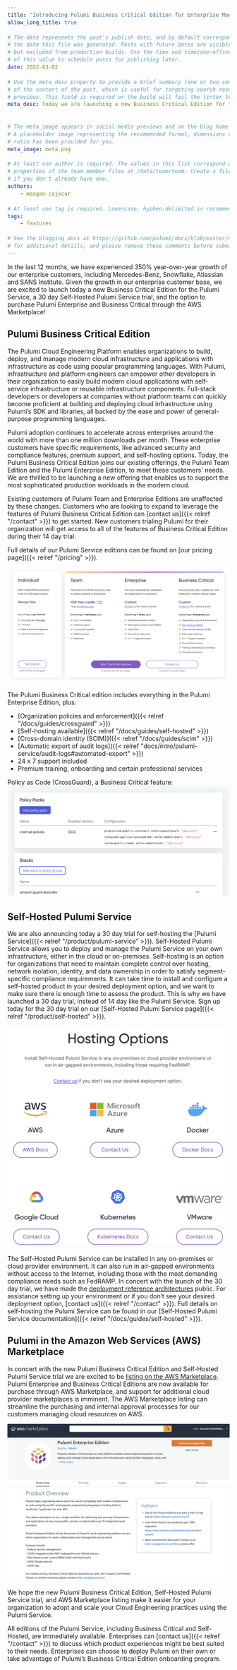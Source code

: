 ```yaml
---
title: "Introducing Pulumi Business Critical Edition for Enterprise Modernization"
allow_long_title: true

# The date represents the post's publish date, and by default corresponds with
# the date this file was generated. Posts with future dates are visible in development,
# but excluded from production builds. Use the time and timezone-offset portions of
# of this value to schedule posts for publishing later.
date: 2022-03-02

# Use the meta_desc property to provide a brief summary (one or two sentences)
# of the content of the post, which is useful for targeting search results or social-media
# previews. This field is required or the build will fail the linter test.
meta_desc: Today we are launching a new Business Critical Edition for the Pulumi Service, a 30 day Self-Hosted Pulumi Service trial, and the option to purchase Pulumi Enterprise and Business Critical through the AWS Marketplace!


# The meta_image appears in social-media previews and on the blog home page.
# A placeholder image representing the recommended format, dimensions and aspect
# ratio has been provided for you.
meta_image: meta.png

# At least one author is required. The values in this list correspond with the `id`
# properties of the team member files at /data/team/team. Create a file for yourself
# if you don't already have one.
authors:
    - meagan-cojocar

# At least one tag is required. Lowercase, hyphen-delimited is recommended.
tags:
    - features

# See the blogging docs at https://github.com/pulumi/docs/blob/master/docs/blogging.md.
# for additional details, and please remove these comments before submitting for review.
---
```

In the last 12 months, we have experienced 350% year-over-year growth of our enterprise customers, including Mercedes-Benz, Snowflake, Atlassian and SANS Institute. Given the growth in our enterprise customer base, we are excited to launch today a new Business Critical Edition for the Pulumi Service, a 30 day Self-Hosted Pulumi Service trial, and the option to purchase Pulumi Enterprise and Business Critical through the AWS Marketplace!

<!--more-->

## Pulumi Business Critical Edition

The Pulumi Cloud Engineering Platform enables organizations to build, deploy, and manage modern cloud infrastructure and applications with infrastructure as code using popular  programming languages. With Pulumi, infrastructure and platform engineers can empower other developers in their organization to easily build modern cloud applications with self-service infrastructure or reusable infrastructure components. Full-stack developers or developers at companies without platform teams can quickly become proficient at building and deploying cloud infrastructure using Pulumi’s SDK and libraries, all backed by the ease and power of general-purpose programming languages.

Pulumi adoption continues to accelerate across enterprises around the world with more than one million downloads per month. These enterprise customers have specific requirements, like advanced security and compliance features, premium support, and self-hosting options. Today, the Pulumi Business Critical Edition joins our existing offerings, the Pulumi Team Edition and the Pulumi Enterprise Edition, to meet these customers' needs. We are thrilled to be launching a new offering that enables us to support the most sophisticated production workloads in the modern cloud.

Existing customers of Pulumi Team and Enterprise Editions are unaffected by these changes. Customers who are looking to expand to leverage the features of Pulumi Business Critical Edition can [contact us]({{< relref "/contact" >}}) to get started. New customers trialing Pulumi for their organization will get access to all of the features of Business Critical Edition during their 14 day trial.

Full details of our Pulumi Service editions can be found on [our pricing page]({{< relref "/pricing" >}}).

![Pricing Page](editions.svg)

The Pulumi Business Critical edition includes everything in the Pulumi Enterprise Edition, plus:

- [Organization policies and enforcement]({{< relref "/docs/guides/crossguard" >}})
- [Self-hosting available]({{< relref "/docs/guides/self-hosted" >}})
- [Cross-domain identity (SCIM)]({{< relref "/docs/guides/scim" >}})
- [Automatic export of audit logs]({{< relref "docs/intro/pulumi-service/audit-logs#automated-export" >}})
- 24 x 7 support included
- Premium training, onboarding and certain professional services

Policy as Code (CrossGuard), a Business Critical feature:
![Policy as Code Screenshot](console-policy-group.svg)

## Self-Hosted Pulumi Service

We are also announcing today a 30 day trial for self-hosting the [Pulumi Service]({{< relref "/product/pulumi-service" >}}). Self-Hosted Pulumi Service allows you to deploy and manage the Pulumi Service on your own infrastructure, either in the cloud or on-premises.  Self-hosting is an option for organizations that need to maintain complete control over hosting, network isolation, identity, and data ownership in order to satisfy segment-specific compliance requirements. It can take time to install and configure a self-hosted product in your desired deployment option, and we want to make sure there is enough time to assess the product. This is why we have launched a 30 day trial, instead of 14 day like the Pulumi Service. Sign up today for the 30 day trial on our [Self-Hosted Pulumi Service page]({{< relref "/product/self-hosted" >}}).

![Self-Hosted Screenshot](self-hosted.png)

The Self-Hosted Pulumi Service can be installed in any on-premises or cloud provider environment. It can also run in air-gapped environments without access to the Internet, including those with the most demanding compliance needs such as FedRAMP. In concert with the launch of the 30 day trial, we have made the [deployment reference architectures](https://github.com/pulumi/pulumi-self-hosted-installers) public. For assistance setting up your environment or if you don’t see your desired deployment option, [contact us]({{< relref "/contact" >}}).  Full details on self-hosting the Pulumi Service can be found in our [Self-Hosted Pulumi Service documentation]({{< relref "/docs/guides/self-hosted" >}}).

## Pulumi in the Amazon Web Services (AWS) Marketplace

In concert with the new Pulumi Business Critical Edition and Self-Hosted Pulumi Service trial we are excited to be [listing on the AWS Marketplace](https://aws.amazon.com/marketplace/pp/prodview-dwn22batkhsyg). Pulumi Enterprise and Business Critical Editions are now available for purchase through AWS Marketplace, and support for additional cloud provider marketplaces is imminent. The AWS Marketplace listing can streamline the purchasing and internal approval processes for our customers managing cloud resources on AWS.

![AWS Marketplace listing](aws-marketplace-pulumi.png)

We hope the new Pulumi Business Critical Edition, Self-Hosted Pulumi Service trial, and AWS Marketplace listing make it easier for your organization to adopt and scale your Cloud Engineering practices using the Pulumi Service.

All editions of the Pulumi Service, including Business Critical and Self-Hosted, are immediately available. Enterprises can [contact us]({{< relref "/contact" >}}) to discuss which product experiences might be best suited to their needs. Enterprises can choose to deploy Pulumi on their own or take advantage of Pulumi’s Business Critical Edition onboarding program.
